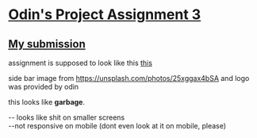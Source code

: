 # [Odin's Project Assignment 3](https://www.theodinproject.com/paths/full-stack-javascript/courses/intermediate-html-and-css/lessons/sign-up-form#introduction)


## [My submission](https://kojokwakye.github.io/odins-sign-up-page/)  
assignment is supposed to look like this [this](https://cdn.statically.io/gh/TheOdinProject/curriculum/5f37d43908ef92499e95a9b90fc3cc291a95014c/html_css/project-sign-up-form/sign-up-form.png)  

side bar image from https://unsplash.com/photos/25xggax4bSA and logo was provided by odin  

this looks like **garbage**.   

-- looks like shit on smaller screens  
--not responsive on mobile (dont even look at it on mobile, please)
